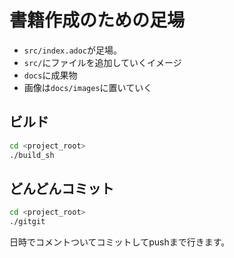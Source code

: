 # 書籍作成のための足場

* `src/index.adoc`が足場。  
* `src/`にファイルを追加していくイメージ  
* `docs`に成果物
* 画像は`docs/images`に置いていく

## ビルド

```bash
cd <project_root>
./build_sh
```

## どんどんコミット

```bash
cd <project_root>
./gitgit
```

日時でコメントついてコミットしてpushまで行きます。
